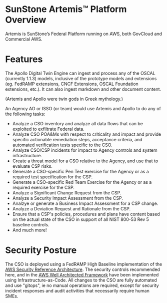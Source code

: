 # SunStone Artemis™ Platform Overview

Artemis is SunStone’s Federal Platform running on AWS, both GovCloud and Commercial AWS. 

# Features 
The Apollo Digital Twin Engine can ingest and process any of the OSCAL (currently 1.1.3) models, 
inclusive of the prototype models and extensions (eg. FedRAMP extensions, CNCF Extensions, OSCAL Foundation extensions, etc.). 
It can also ingest markdown and other document content.

(Artemis and Apollo were twin gods in Greek mythology.)

An Agency AO or ISSO (or team) would use Artemis and Apollo to do any of the following tasks:

- Analyze a CSO inventory and analyze all data flows that can be exploited to exfiltrate Federal data.
- Analyze CSO POA&Ms with respect to criticality and impact and provide specific actionable remediation steps, acceptance criteria, and automated verification tests specific to the CSO.
- Analyze CSO/CSP incidents for impact to Agency controls and system infrastructure.
- Create a threat model for a CSO relative to the Agency, and use that to evaluate CSP risks.
- Generate a CSO-specific Pen Test exercise for the Agency or as a required test specification for the CSP.
- Generate a CSO-specific Red Team Exercise for the Agency or as a required exercise for the CSP.
- Analyze a Significant Change Request from the CSP.
- Analyze a Security Impact Assessment from the CSP.
- Analzye or generate a Business Impact Assessment for a CSP change.
- Analyze a Deviation Request and Rationale from the CSP.
- Ensure that a CSP's policies, procedures and plans have content based on the actual state of the CSO in support of all NIST 800-53 Rev 5 baseline controls.
- And much more!

# Security Posture

The CSO is deployed using a FedRAMP High Baseline implementation of the [AWS Security Reference Architecture](https://docs.aws.amazon.com/prescriptive-guidance/latest/security-reference-architecture/welcome.html). The security controls recommended here, and in the [AWS Well Architected Framework](https://docs.aws.amazon.com/wellarchitected/latest/framework/welcome.html) have been implemented using Infrastructure-as-Code.
All changes to the CSO are fully automated and use "gitops", ie no manual operations are required, except for security incident responses and audit activities that necessarily require human SMEs.

